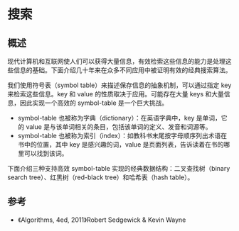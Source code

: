 # 搜索

## 概述

现代计算机和互联网使人们可以获得大量信息，有效检索这些信息的能力是处理这些信息的基础。下面介绍几十年来在众多不同应用中被证明有效的经典搜索算法。

我们使用符号表（symbol table）来描述保存信息的抽象机制，可以通过指定 key 来检索这些信息。key 和 value 的性质取决于应用。可能存在大量 keys 和大量信息，因此实现一个高效的 symbol-table 是一个巨大挑战。

- symbol-table 也被称为字典（dictionary）：在英语字典中，key 是单词，它的 value 是与该单词相关的条目，包括该单词的定义、发音和词源等。
- symbol-table 也被称为索引（index）：如教科书末尾按字母顺序列出术语在书中的位置，其中 key 是感兴趣的词，value 是页面列表，告诉读着在书的哪里可以找到该词。

下面介绍三种支持高效 symbol-table 实现的经典数据结构：二叉查找树（binary search tree）、红黑树（red-black tree）和哈希表（hash table）。

## 参考

- 《Algorithms, 4ed, 2011》Robert Sedgewick & Kevin Wayne